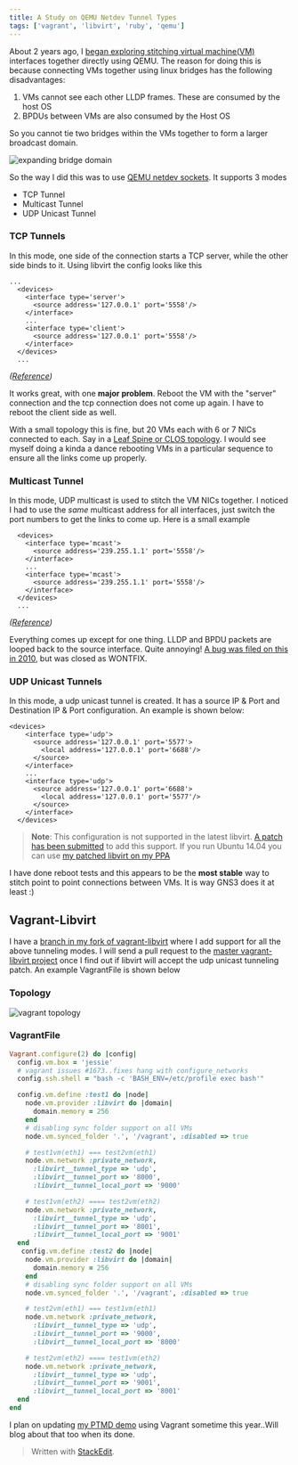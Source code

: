 ```yaml
---
title: A Study on QEMU Netdev Tunnel Types
tags: ['vagrant', 'libvirt', 'ruby', 'qemu']
---
```



About 2 years ago, I [began exploring stitching virtual machine(VM)](https://github.com/skamithi/ptmd_demo) interfaces together directly using QEMU.  The reason for doing this is because connecting VMs together using linux bridges has the following disadvantages:

1. VMs cannot see each other LLDP frames. These are consumed by the host OS
2. BPDUs between VMs are also consumed by the Host OS

So you cannot tie two bridges within the VMs together to form a larger broadcast domain.

![expanding bridge domain](https://lh3.googleusercontent.com/8ppdp-gtSD9NGfvvTLFUhKUwuhgo0YVdKbZX2lkTudQ=s0 "bridges.png")

So the way I did this was to use [QEMU netdev sockets](http://wiki.qemu.org/Documentation/Networking). It supports 3 modes

* TCP Tunnel
* Multicast Tunnel
* UDP Unicast Tunnel


### TCP Tunnels
In this mode, one side of the connection starts a TCP server, while the other side binds to it. Using libvirt the config looks like this

```
...
  <devices>
    <interface type='server'>
      <source address='127.0.0.1' port='5558'/>
    </interface>
    ...
    <interface type='client'>
      <source address='127.0.0.1' port='5558'/>
    </interface>
  </devices>
  ...
```

_([Reference](https://libvirt.org/formatdomain.html#elementsNICSTCP))_

It works great, with one **major problem**. Reboot the VM with the "server" connection and the tcp connection does not come up again. I have to reboot the client side as well.

With a small topology this is fine, but 20 VMs each with 6 or 7 NICs connected to each. Say in a [Leaf Spine or CLOS topology](https://blog.westmonroepartners.com/a-beginners-guide-to-understanding-the-leaf-spine-network-topology/). I would see myself doing a kinda a dance rebooting VMs in a particular sequence to ensure all the links come up properly.

###  Multicast Tunnel
In this mode, UDP multicast is used to stitch the VM NICs together. I noticed I
had to use the *same* multicast address for all interfaces, just switch the port numbers to get the links to come up. Here is a small example

```
  <devices>
    <interface type='mcast'>
      <source address='239.255.1.1' port='5558'/>
    </interface>
    ...
    <interface type='mcast'>
      <source address='239.255.1.1' port='5558'/>
    </interface>
  </devices>
  ...
```
_([Reference](https://libvirt.org/formatdomain.html#elementsNICSMulticast))_

Everything comes up except for one thing. LLDP and BPDU packets are looped back
to the source interface. Quite annoying! [A bug was filed on this in 2010](https://bugzilla.redhat.com/show_bug.cgi?id=557188), but was closed as WONTFIX.


### UDP Unicast Tunnels

In this mode, a udp unicast tunnel is created. It has a source IP & Port and
Destination IP & Port configuration.  An example is shown below:

```
<devices>
    <interface type='udp'>
      <source address='127.0.0.1' port='5577'>
        <local address='127.0.0.1' port='6688'/>
      </source>
    </interface>
    ...
    <interface type='udp'>
      <source address='127.0.0.1' port='6688'>
        <local address='127.0.0.1' port='5577'/>
      </source>
    </interface>
  </devices>
```

>**Note**: This configuration is not supported in the latest libvirt. [A patch
>has been
>submitted](https://www.redhat.com/archives/libvir-list/2015-August/msg00262.html)
>to add this support. If you run Ubuntu 14.04 you can use [my patched libvirt on
>my PPA](https://launchpad.net/~linuxsimba/+archive/ubuntu/libvirt-udp-tunnel)

I have done reboot tests and this appears to be the **most stable** way to stitch point to point connections between VMs. It is way GNS3 does it at least :)


## Vagrant-Libvirt

I have a [branch in my fork of
vagrant-libvirt](https://github.com/skamithi/vagrant-libvirt/tree/mcast_and_tcp_tunnel_support)
where I add support for all the above tunneling modes.  I will send a pull
request to the [master vagrant-libvirt
project](https://github.com/vagrant-libvirt/vagrant-libvirt) once I find out if libvirt will accept the udp unicast tunneling patch. An example VagrantFile is shown below

### Topology
![vagrant topology](https://lh3.googleusercontent.com/F9ERg4jd0nXK5nmlhTaVHTvV330FtvSloBtKq8VC3bQ=s0
"topology.png")

### VagrantFile
```ruby
Vagrant.configure(2) do |config|
  config.vm.box = 'jessie'
  # vagrant issues #1673..fixes hang with configure_networks
  config.ssh.shell = "bash -c 'BASH_ENV=/etc/profile exec bash'"

  config.vm.define :test1 do |node|
    node.vm.provider :libvirt do |domain|
      domain.memory = 256
    end
    # disabling sync folder support on all VMs
    node.vm.synced_folder '.', '/vagrant', :disabled => true

    # test1vm(eth1) === test2vm(eth1)
    node.vm.network :private_network,
      :libvirt__tunnel_type => 'udp',
      :libvirt__tunnel_port => '8000',
      :libvirt__tunnel_local_port => '9000'

    # test1vm(eth2) ==== test2vm(eth2)
    node.vm.network :private_network,
      :libvirt__tunnel_type => 'udp',
      :libvirt__tunnel_port => '8001',
      :libvirt__tunnel_local_port => '9001'
  end
   config.vm.define :test2 do |node|
    node.vm.provider :libvirt do |domain|
      domain.memory = 256
    end
    # disabling sync folder support on all VMs
    node.vm.synced_folder '.', '/vagrant', :disabled => true

    # test2vm(eth1) === test1vm(eth1)
    node.vm.network :private_network,
      :libvirt__tunnel_type => 'udp',
      :libvirt__tunnel_port => '9000',
      :libvirt__tunnel_local_port => '8000'

    # test2vm(eth2) ==== test1vm(eth2)
    node.vm.network :private_network,
      :libvirt__tunnel_type => 'udp',
      :libvirt__tunnel_port => '9001',
      :libvirt__tunnel_local_port => '8001'
  end
end

```

I plan on updating [my PTMD demo](https://github.com/skamithi/ptmd_demo) using Vagrant sometime this year..Will blog about that too when its done.

> Written with [StackEdit](https://stackedit.io/).


